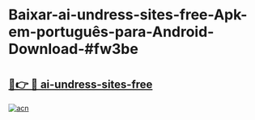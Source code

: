 # Baixar-ai-undress-sites-free-Apk-em-português​-para-Android-Download-#fw3be

# <h2><a href="https://ainizakaria.my?title=ai-undress-sites-free&ref=24M">🔗👉 🔴 ai-undress-sites-free</a></h2>

[![acn](https://github.com/user-attachments/assets/0f9c940e-d8b0-45ae-aac7-cd30a18b3e1c)](https://ainizakaria.my?title=ai-undress-sites-free&ref=24M)

